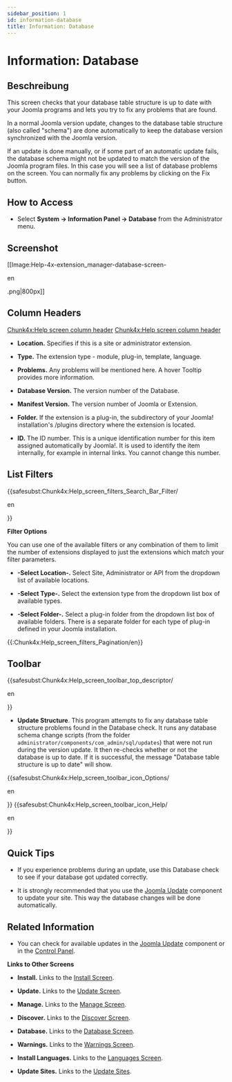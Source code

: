 ```yaml
---
sidebar_position: 1
id: information-database
title: Information: Database
---
```

# Information: Database
## Beschreibung

This screen checks that your database table structure is up to date with
your Joomla programs and lets you try to fix any problems that are
found.

In a normal Joomla version update, changes to the database table
structure (also called "schema") are done automatically to keep the
database version synchronized with the Joomla version.

If an update is done manually, or if some part of an automatic update
fails, the database schema might not be updated to match the version of
the Joomla program files. In this case you will see a list of database
problems on the screen. You can normally fix any problems by clicking on
the Fix button.

## How to Access

- Select **System **→** Information Panel **→** Database** from the
  Administrator menu.

## Screenshot

\[\[Image:Help-4x-extension_manager-database-screen-

en

.png\|800px\]\]

## Column Headers

<a
href="https://docs.joomla.org/index.php?title=Chunk4x:Help_screen_column_header&amp;action=edit&amp;redlink=1"
class="new"
title="Chunk4x:Help screen column header (page does not exist)">Chunk4x:Help
screen column header</a> <a
href="https://docs.joomla.org/index.php?title=Chunk4x:Help_screen_column_header&amp;action=edit&amp;redlink=1"
class="new"
title="Chunk4x:Help screen column header (page does not exist)">Chunk4x:Help
screen column header</a>

- **Location.** Specifies if this is a site or administrator extension.

<!-- -->

- **Type.** The extension type - module, plug-in, template, language.

<!-- -->

- **Problems.** Any problems will be mentioned here. A hover Tooltip
  provides more information.

<!-- -->

- **Database Version.** The version number of the Database.

<!-- -->

- **Manifest Version.** The version number of Joomla or Extension.

<!-- -->

- **Folder.** If the extension is a plug-in, the subdirectory of your
  Joomla! installation's /plugins directory where the extension is
  located.

<!-- -->

- **ID.** The ID number. This is a unique identification number for this
  item assigned automatically by Joomla!. It is used to identify the
  item internally, for example in internal links. You cannot change this
  number.

## List Filters

{{safesubst:Chunk4x:Help_screen_filters_Search_Bar_Filter/

en

}}

**Filter Options**

You can use one of the available filters or any combination of them to
limit the number of extensions displayed to just the extensions which
match your filter parameters.

- **-Select Location-.** Select Site, Administrator or API from the
  dropdown list of available locations.

<!-- -->

- **-Select Type-.** Select the extension type from the dropdown list
  box of available types.

<!-- -->

- **-Select Folder-.** Select a plug-in folder from the dropdown list
  box of available folders. There is a separate folder for each type of
  plug-in defined in your Joomla installation.

{{:Chunk4x:Help_screen_filters_Pagination/en}}

## Toolbar

{{safesubst:Chunk4x:Help_screen_toolbar_top_descriptor/

en

}}

- **Update Structure**. This program attempts to fix any database table
  structure problems found in the Database check. It runs any database
  schema change scripts (from the folder
  `administrator/components/com_admin/sql/updates`) that were not run
  during the version update. It then re-checks whether or not the
  database is up to date. If it is successful, the message "Database
  table structure is up to date" will show.

{{safesubst:Chunk4x:Help_screen_toolbar_icon_Options/

en

}} {{safesubst:Chunk4x:Help_screen_toolbar_icon_Help/

en

}}

## Quick Tips

- If you experience problems during an update, use this Database check
  to see if your database got updated correctly.

<!-- -->

- It is strongly recommended that you use the
  <a href="https://docs.joomla.org/Help4.x:Joomla_Update/de" class="new"
  title="Special:MyLanguage/Help4.x:Joomla Update/de (page does not exist)">Joomla
  Update</a> component to update your site. This way the database
  changes will be done automatically.

## Related Information

- You can check for available updates in the
  <a href="https://docs.joomla.org/Help4.x:Joomla_Update/de" class="new"
  title="Special:MyLanguage/Help4.x:Joomla Update/de (page does not exist)">Joomla
  Update</a> component or in the
  <a href="https://docs.joomla.org/Help4.x:Site_Control_Panel/de"
  class="new"
  title="Special:MyLanguage/Help4.x:Site Control Panel/de (page does not exist)">Control
  Panel</a>.

**Links to Other Screens**

- **Install.** Links to the [Install
  Screen](https://docs.joomla.org/Help4.x:Extensions:_Install/de "Special:MyLanguage/Help4.x:Extensions: Install/de").

<!-- -->

- **Update.** Links to the [Update
  Screen](https://docs.joomla.org/Help4.x:Extensions:_Update/de "Special:MyLanguage/Help4.x:Extensions: Update/de").

<!-- -->

- **Manage.** Links to the [Manage
  Screen](https://docs.joomla.org/Help4.x:Extensions:_Manage/de "Special:MyLanguage/Help4.x:Extensions: Manage/de").

<!-- -->

- **Discover.** Links to the [Discover
  Screen](https://docs.joomla.org/Help4.x:Extensions:_Discover/de "Special:MyLanguage/Help4.x:Extensions: Discover/de").

<!-- -->

- **Database.** Links to the [Database
  Screen](https://docs.joomla.org/Help4.x:Information:_Database/de "Special:MyLanguage/Help4.x:Information: Database/de").

<!-- -->

- **Warnings.** Links to the [Warnings
  Screen](https://docs.joomla.org/Help4.x:Information:_Warnings/de "Special:MyLanguage/Help4.x:Information: Warnings/de").

<!-- -->

- **Install Languages.** Links to the [Languages
  Screen](https://docs.joomla.org/Help4.x:Extensions_Extension_Manager_Languages/de "Special:MyLanguage/Help4.x:Extensions Extension Manager Languages/de").

<!-- -->

- **Update Sites.** Links to the [Update
  Sites](https://docs.joomla.org/Help4.x:Extensions:_Update/de "Special:MyLanguage/Help4.x:Extensions: Update/de").

